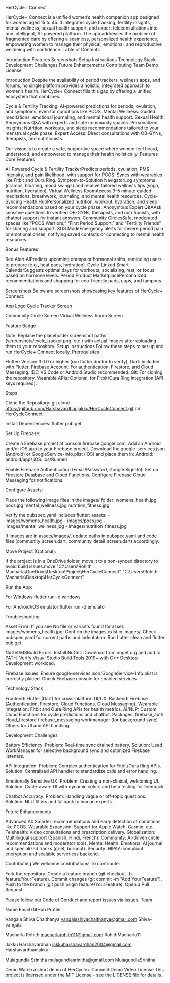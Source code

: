 HerCycle+ Connect

HerCycle+ Connect is a unified women’s health companion app designed for women aged 15 to 45. It integrates cycle tracking, fertility insights, mental wellness, sexual health support, and expert teleconsultations into one intelligent, AI-powered platform. The app addresses the problem of fragmented care by offering a seamless, personalized health experience, empowering women to manage their physical, emotional, and reproductive wellbeing with confidence.
Table of Contents

Introduction
Features
Screenshots
Setup Instructions
Technology Stack
Development Challenges
Future Enhancements
Contributing
Team
Demo
License

Introduction
Despite the availability of period trackers, wellness apps, and forums, no single platform provides a holistic, integrated approach to women’s health. HerCycle+ Connect fills this gap by offering a unified ecosystem that combines:

Cycle & Fertility Tracking: AI-powered predictions for periods, ovulation, and symptoms, even for conditions like PCOS.
Mental Wellness: Guided meditations, emotional journaling, and mental health support.
Sexual Health: Anonymous Q&A with experts and safe community spaces.
Personalized Insights: Nutrition, workouts, and sleep recommendations tailored to your menstrual cycle phase.
Expert Access: Direct consultations with OB-GYNs, therapists, and nutritionists.

Our vision is to create a safe, supportive space where women feel heard, understood, and empowered to manage their health holistically.
Features
Core Features

AI-Powered Cycle & Fertility TrackerPredicts periods, ovulation, PMS intensity, and pain likelihood, with support for PCOS. Syncs with wearables like Fitbit and Oura Ring.
Symptom-to-Solution NavigatorLog symptoms (cramps, bloating, mood swings) and receive tailored wellness tips (yoga, nutrition, hydration).
Virtual Wellness RoomAccess 3–5 minute guided meditations, breathwork, journaling, and mental health resources.
Cycle-Syncing Health HubPersonalized nutrition, workout, hydration, and sleep recommendations based on your cycle phase.
Anonymous Expert Q&AAsk sensitive questions to verified OB-GYNs, therapists, and nutritionists, with chatbot support for instant answers.
Community CirclesSafe, moderated spaces like “PCOS Warriors,” “First Period Support,” and “Fertility Friends” for sharing and support.
SOS ModeEmergency alerts for severe period pain or emotional crises, notifying saved contacts or connecting to mental health resources.

Bonus Features

Red Alert AIPredicts upcoming cramps or hormonal shifts, reminding users to prepare (e.g., heat pads, hydration).
Cycle-Linked Smart CalendarSuggests optimal days for workouts, socializing, rest, or focus based on hormone levels.
Period Product MarketplacePersonalized recommendations and shopping for eco-friendly pads, cups, and tampons.

Screenshots
Below are screenshots showcasing key features of HerCycle+ Connect:








App Logo
Cycle Tracker Screen










Community Circle Screen
Virtual Wellness Room Screen









Feature Badge


Note: Replace the placeholder screenshot paths (screenshots/cycle_tracker.png, etc.) with actual images after uploading them to your repository.
Setup Instructions
Follow these steps to set up and run HerCycle+ Connect locally.
Prerequisites

Flutter: Version 3.0.0 or higher (run flutter doctor to verify).
Dart: Included with Flutter.
Firebase Account: For authentication, Firestore, and Cloud Messaging.
IDE: VS Code or Android Studio recommended.
Git: For cloning the repository.
Wearable APIs: Optional, for Fitbit/Oura Ring integration (API keys required).

Steps

Clone the Repository:
git clone https://github.com/Harshavardhanjakku/HerCycleConnect.git
cd HerCycleConnect


Install Dependencies:
flutter pub get


Set Up Firebase:

Create a Firebase project at console.firebase.google.com.
Add an Android and/or iOS app to your Firebase project.
Download the google-services.json (Android) or GoogleService-Info.plist (iOS) and place them in:
Android: android/app/
iOS: ios/Runner/


Enable Firebase Authentication (Email/Password, Google Sign-In).
Set up Firestore Database and Cloud Functions.
Configure Firebase Cloud Messaging for notifications.


Configure Assets:

Place the following image files in the images/ folder:
womens_health.jpg
pocs.jpg
mental_wellness.jpg
nutrition_fitness.jpg


Verify the pubspec.yaml includes:flutter:
  assets:
    - images/womens_health.jpg
    - images/pocs.jpg
    - images/mental_wellness.jpg
    - images/nutrition_fitness.jpg


If images are in assets/images/, update paths in pubspec.yaml and code files (community_screen.dart, community_detail_screen.dart) accordingly.


Move Project (Optional):

If the project is in a OneDrive folder, move it to a non-synced directory to avoid build issues:move "C:\Users\Rohith Macharla\OneDrive\Desktop\Project\HerCycleConnect" "C:\Users\Rohith Macharla\Desktop\HerCycleConnect"




Run the App:

For Windows:flutter run -d windows


For Android/iOS emulator:flutter run -d emulator





Troubleshooting

Asset Error: If you see No file or variants found for asset: images/womens_health.jpg:
Confirm the images exist in images/.
Check pubspec.yaml for correct paths and indentation.
Run flutter clean and flutter pub get.


NuGet/MSBuild Errors:
Install NuGet: Download from nuget.org and add to PATH.
Verify Visual Studio Build Tools 2019+ with C++ Desktop Development workload.


Firebase Issues:
Ensure google-services.json/GoogleService-Info.plist is correctly placed.
Check Firebase console for enabled services.



Technology Stack

Frontend: Flutter (Dart) for cross-platform UI/UX.
Backend: Firebase (Authentication, Firestore, Cloud Functions, Cloud Messaging).
Wearable Integration: Fitbit and Oura Ring APIs for health metrics.
AI/NLP: Custom Cloud Functions for cycle predictions and chatbot.
Packages:
firebase_auth
cloud_firestore
firebase_messaging
workmanager (for background sync)
Others for UI and API handling.



Development Challenges

Battery Efficiency:
Problem: Real-time sync drained battery.
Solution: Used WorkManager for selective background sync and optimized Firebase listeners.


API Integration:
Problem: Complex authentication for Fitbit/Oura Ring APIs.
Solution: Centralized API handler to standardize calls and error handling.


Emotionally Sensitive UX:
Problem: Creating a non-clinical, welcoming UI.
Solution: Cycle-aware UI with dynamic colors and beta testing for feedback.


Chatbot Accuracy:
Problem: Handling vague or off-topic questions.
Solution: NLU filters and fallback to human experts.



Future Enhancements

Advanced AI: Smarter recommendations and early detection of conditions like PCOS.
Wearable Expansion: Support for Apple Watch, Garmin, etc.
Telehealth: Video consultations and prescription delivery.
Globalization: Multilingual support (Spanish, Hindi, French).
Community: AI-driven circle recommendations and moderator tools.
Mental Health: Emotional AI journal and specialized tracks (grief, burnout).
Security: HIPAA-compliant encryption and scalable serverless backend.

Contributing
We welcome contributions! To contribute:

Fork the repository.
Create a feature branch (git checkout -b feature/YourFeature).
Commit changes (git commit -m "Add YourFeature").
Push to the branch (git push origin feature/YourFeature).
Open a Pull Request.

Please follow our Code of Conduct and report issues via Issues.
Team



Name
Email
GitHub Profile



Vangala Shiva Chaithanya
vangalashivachaithanya@gmail.com
Shiva-vangala


Macharla Rohith
macharlarohith111@gmail.com
RohithMacharla11


Jakku Harshavardhan
jakkuharshavardhan2004@gmail.com
Harshavardhanjakku


Mulagundla Srinitha
mulagundlasrinitha@gmail.com
MulagundlaSrinitha


Demo
Watch a short demo of HerCycle+ Connect:Demo Video
License
This project is licensed under the MIT License - see the LICENSE file for details.
